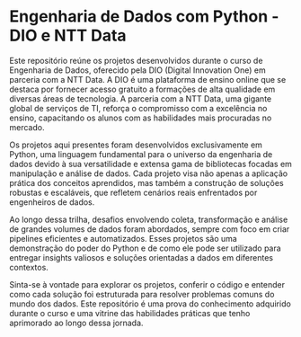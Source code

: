
# Engenharia de Dados com Python - DIO e NTT Data

Este repositório reúne os projetos desenvolvidos durante o curso de Engenharia de Dados, oferecido pela DIO (Digital Innovation One) em parceria com a NTT Data. A DIO é uma plataforma de ensino online que se destaca por fornecer acesso gratuito a formações de alta qualidade em diversas áreas de tecnologia. A parceria com a NTT Data, uma gigante global de serviços de TI, reforça o compromisso com a excelência no ensino, capacitando os alunos com as habilidades mais procuradas no mercado.

Os projetos aqui presentes foram desenvolvidos exclusivamente em Python, uma linguagem fundamental para o universo da engenharia de dados devido à sua versatilidade e extensa gama de bibliotecas focadas em manipulação e análise de dados. Cada projeto visa não apenas a aplicação prática dos conceitos aprendidos, mas também a construção de soluções robustas e escaláveis, que refletem cenários reais enfrentados por engenheiros de dados.

Ao longo dessa trilha, desafios envolvendo coleta, transformação e análise de grandes volumes de dados foram abordados, sempre com foco em criar pipelines eficientes e automatizados. Esses projetos são uma demonstração do poder do Python e de como ele pode ser utilizado para entregar insights valiosos e soluções orientadas a dados em diferentes contextos.

Sinta-se à vontade para explorar os projetos, conferir o código e entender como cada solução foi estruturada para resolver problemas comuns do mundo dos dados. Este repositório é uma prova do conhecimento adquirido durante o curso e uma vitrine das habilidades práticas que tenho aprimorado ao longo dessa jornada.

